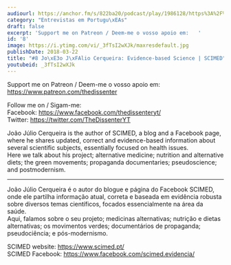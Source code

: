 ```yaml
---
audiourl: https://anchor.fm/s/822ba20/podcast/play/1986128/https%3A%2F%2Fd3ctxlq1ktw2nl.cloudfront.net%2Fproduction%2F2018-11-26%2F7571880-48000-2-6ff1d90138a6c.mp3
category: "Entrevistas em Portugu\xEAs"
draft: false
excerpt: 'Support me on Patreon / Deem-me o vosso apoio em:   '
id: '8'
image: https://i.ytimg.com/vi/_3fTsI2wXJk/maxresdefault.jpg
publishDate: 2018-03-22
title: "#8 Jo\xE3o J\xFAlio Cerqueira: Evidence-based Science | SCIMED"
youtubeid: _3fTsI2wXJk
---
```

<div class="timelinks">

Support me on Patreon / Deem-me o vosso apoio em:   
https://www.patreon.com/thedissenter

Follow me on / Sigam-me:  
Facebook: https://www.facebook.com/thedissenteryt/  
Twitter: https://twitter.com/TheDissenterYT

João Júlio Cerqueira is the author of SCIMED, a blog and a Facebook page, where he shares updated, correct and evidence-based information about several scientific subjects, essentially focused on health issues.  
Here we talk about his project; alternative medicine; nutrition and alternative diets; the green movements; propaganda documentaries; pseudoscience; and postmodernism.

---

João Júlio Cerqueira é o autor do blogue e página do Facebook SCIMED, onde ele partilha informação atual, correta e baseada em evidência robusta sobre diversos temas científicos, focados essencialmente na área da saúde.  
Aqui, falamos sobre o seu projeto; medicinas alternativas; nutrição e dietas alternativas; os movimentos verdes; documentários de propaganda; pseudociência; e pós-modernismo.

SCIMED website: https://www.scimed.pt/  
SCIMED Facebook: https://www.facebook.com/scimed.evidencia/</div>

